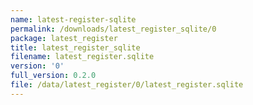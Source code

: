 ```yaml
---
name: latest-register-sqlite
permalink: /downloads/latest_register_sqlite/0
package: latest_register
title: latest_register_sqlite
filename: latest_register.sqlite
version: '0'
full_version: 0.2.0
file: /data/latest_register/0/latest_register.sqlite
---
```

